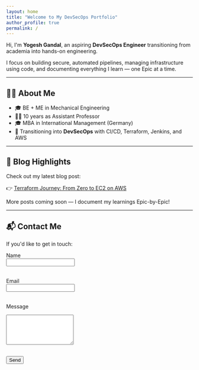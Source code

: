 ```yaml
---
layout: home
title: "Welcome to My DevSecOps Portfolio"
author_profile: true
permalink: /
---
```


Hi, I'm **Yogesh Gandal**, an aspiring **DevSecOps Engineer** transitioning from academia into hands-on engineering.

I focus on building secure, automated pipelines, managing infrastructure using code, and documenting everything I learn — one Epic at a time.

---

## 👨‍💻 About Me

- 🎓 BE + ME in Mechanical Engineering  
- 🧑‍🏫 10 years as Assistant Professor  
- 🎓 MBA in International Management (Germany)  
- 🔁 Transitioning into **DevSecOps** with CI/CD, Terraform, Jenkins, and AWS

---

## 📝 Blog Highlights

Check out my latest blog post:

👉 [Terraform Journey: From Zero to EC2 on AWS](/blog/2025-04-11-terraform-basics/)

More posts coming soon — I document my learnings Epic-by-Epic!

---

## 📬 Contact Me

If you'd like to get in touch:

<form action="https://formspree.io/f/mnnplklg" method="POST">
  <label for="name">Name</label><br>
  <input type="text" name="name" required><br><br>

  <label for="email">Email</label><br>
  <input type="email" name="email" required><br><br>

  <label for="message">Message</label><br>
  <textarea name="message" rows="5" required></textarea><br><br>

  <button type="submit">Send</button>
</form>

